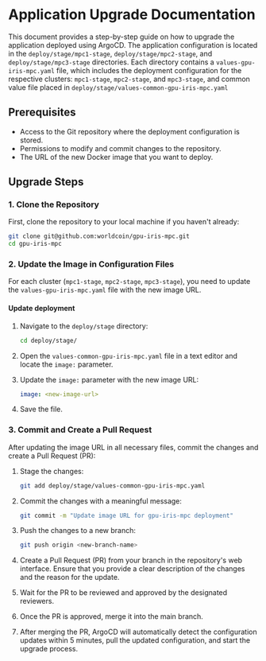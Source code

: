 # Application Upgrade Documentation

This document provides a step-by-step guide on how to upgrade the application deployed using ArgoCD. The application configuration is located in the `deploy/stage/mpc1-stage`, `deploy/stage/mpc2-stage`, and `deploy/stage/mpc3-stage` directories. Each directory contains a `values-gpu-iris-mpc.yaml` file, which includes the deployment configuration for the respective clusters: `mpc1-stage`, `mpc2-stage`, and `mpc3-stage`, and common value file placed in `deploy/stage/values-common-gpu-iris-mpc.yaml`

## Prerequisites

-  Access to the Git repository where the deployment configuration is stored.
-  Permissions to modify and commit changes to the repository.
-  The URL of the new Docker image that you want to deploy.

## Upgrade Steps

### 1. Clone the Repository

First, clone the repository to your local machine if you haven't already:

```sh
git clone git@github.com:worldcoin/gpu-iris-mpc.git
cd gpu-iris-mpc
```
### 2. Update the Image in Configuration Files

For each cluster (`mpc1-stage`, `mpc2-stage`, `mpc3-stage`), you need to update the `values-gpu-iris-mpc.yaml` file with the new image URL.

#### Update deployment

1. Navigate to the `deploy/stage` directory:

    ```sh
    cd deploy/stage/
    ```

2. Open the `values-common-gpu-iris-mpc.yaml` file in a text editor and locate the `image:` parameter.

3. Update the `image:` parameter with the new image URL:

    ```yaml
    image: <new-image-url>
    ```

4. Save the file.

### 3. Commit and Create a Pull Request

After updating the image URL in all necessary files, commit the changes and create a Pull Request (PR):

1. Stage the changes:

    ```sh
    git add deploy/stage/values-common-gpu-iris-mpc.yaml
    ```

2. Commit the changes with a meaningful message:

    ```sh
    git commit -m "Update image URL for gpu-iris-mpc deployment"
    ```

3. Push the changes to a new branch:

    ```sh
    git push origin <new-branch-name>
    ```

4. Create a Pull Request (PR) from your branch in the repository's web interface. Ensure that you provide a clear description of the changes and the reason for the update.

5. Wait for the PR to be reviewed and approved by the designated reviewers.

6. Once the PR is approved, merge it into the main branch.

7. After merging the PR, ArgoCD will automatically detect the configuration updates within 5 minutes, pull the updated configuration, and start the upgrade process. 

